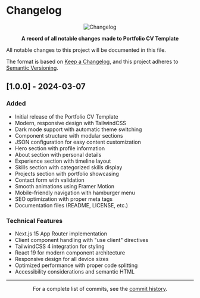 # Changelog

<div align="center">

![Changelog](https://via.placeholder.com/800x150/0A66C2/FFFFFF?text=Changelog)

**A record of all notable changes made to Portfolio CV Template**

</div>

All notable changes to this project will be documented in this file.

The format is based on [Keep a Changelog](https://keepachangelog.com/en/1.0.0/),
and this project adheres to [Semantic Versioning](https://semver.org/spec/v2.0.0.html).

## [1.0.0] - 2024-03-07

### Added
- Initial release of the Portfolio CV Template
- Modern, responsive design with TailwindCSS
- Dark mode support with automatic theme switching
- Component structure with modular sections
- JSON configuration for easy content customization
- Hero section with profile information
- About section with personal details
- Experience section with timeline layout
- Skills section with categorized skills display
- Projects section with portfolio showcasing
- Contact form with validation
- Smooth animations using Framer Motion
- Mobile-friendly navigation with hamburger menu
- SEO optimization with proper meta tags
- Documentation files (README, LICENSE, etc.)

### Technical Features
- Next.js 15 App Router implementation
- Client component handling with "use client" directives
- TailwindCSS 4 integration for styling
- React 19 for modern component architecture
- Responsive design for all device sizes
- Optimized performance with proper code splitting
- Accessibility considerations and semantic HTML

---

<div align="center">

For a complete list of commits, see the [commit history](https://github.com/yourusername/portfolio-cv/commits/main).

</div> 